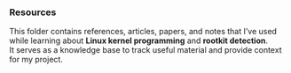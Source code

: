 ### Resources

This folder contains references, articles, papers, and notes that I’ve used while learning about **Linux kernel programming** and **rootkit detection**.  
It serves as a knowledge base to track useful material and provide context for my project.
